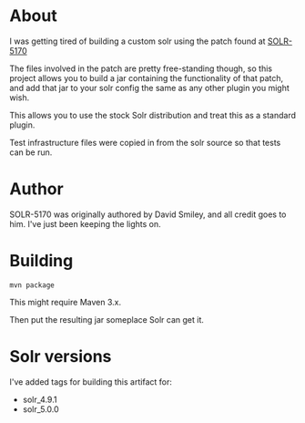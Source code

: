 
About
==========

I was getting tired of building a custom solr using the patch found at [SOLR-5170](https://issues.apache.org/jira/browse/SOLR-5170)

The files involved in the patch are pretty free-standing though, so this project allows you to build a jar containing the
functionality of that patch, and add that jar to your solr config the same as any other plugin you might wish.

This allows you to use the stock Solr distribution and treat this as a standard plugin.

Test infrastructure files were copied in from the solr source so that tests can be run.

Author
==========

SOLR-5170 was originally authored by David Smiley, and all credit goes to him. 
I've just been keeping the lights on. 


Building
==========

    mvn package
   
This might require Maven 3.x. 

Then put the resulting jar someplace Solr can get it.   
    
Solr versions
=============
    
I've added tags for building this artifact for:
 
  * solr_4.9.1
  * solr_5.0.0
  
  
